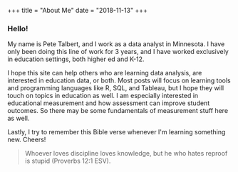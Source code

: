 +++
title = "About Me"
date = "2018-11-13"
+++

### Hello!

My name is Pete Talbert, and I work as a data analyst in Minnesota. I have only been doing this line of work for 3 years, and I have worked exclusively in education settings, both higher ed and K-12.

I hope this site can help others who are learning data analysis, are interested in education data, or both. Most posts will focus on learning tools and programming languages like R, SQL, and Tableau, but I hope they will touch on topics in education as well. I am especially interested in educational measurement and how assessment can improve student outcomes. So there may be some fundamentals of measurement stuff here as well.

Lastly, I try to remember this Bible verse whenever I'm learning something new. Cheers!

> Whoever loves discipline loves knowledge,
    but he who hates reproof is stupid (Proverbs 12:1 ESV).